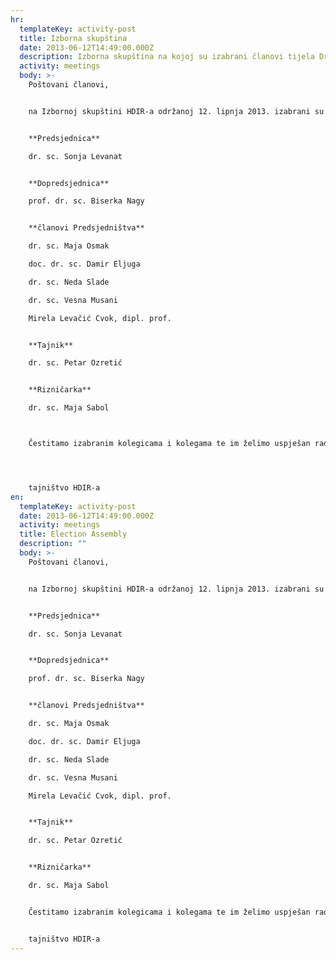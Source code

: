 ```yaml
---
hr:
  templateKey: activity-post
  title: Izborna skupština
  date: 2013-06-12T14:49:00.000Z
  description: Izborna skupština na kojoj su izabrani članovi tijela Društva.
  activity: meetings
  body: >-
    Poštovani članovi,


    na Izbornoj skupštini HDIR-a održanoj 12. lipnja 2013. izabrani su slijedeći predstavnici u tijela Društva:


    **Predsjednica**

    dr. sc. Sonja Levanat


    **Dopredsjednica**

    prof. dr. sc. Biserka Nagy


    **članovi Predsjedništva**

    dr. sc. Maja Osmak

    doc. dr. sc. Damir Eljuga

    dr. sc. Neda Slade

    dr. sc. Vesna Musani

    Mirela Levačić Cvok, dipl. prof.


    **Tajnik**

    dr. sc. Petar Ozretić


    **Rizničarka**

    dr. sc. Maja Sabol



    Čestitamo izabranim kolegicama i kolegama te im želimo uspješan rad!




    tajništvo HDIR-a
en:
  templateKey: activity-post
  date: 2013-06-12T14:49:00.000Z
  activity: meetings
  title: Election Assembly
  description: ""
  body: >-
    Poštovani članovi,


    na Izbornoj skupštini HDIR-a održanoj 12. lipnja 2013. izabrani su slijedeći predstavnici u tijela Društva:


    **Predsjednica**

    dr. sc. Sonja Levanat


    **Dopredsjednica**

    prof. dr. sc. Biserka Nagy


    **članovi Predsjedništva**

    dr. sc. Maja Osmak

    doc. dr. sc. Damir Eljuga

    dr. sc. Neda Slade

    dr. sc. Vesna Musani

    Mirela Levačić Cvok, dipl. prof.


    **Tajnik**

    dr. sc. Petar Ozretić


    **Rizničarka**

    dr. sc. Maja Sabol


    Čestitamo izabranim kolegicama i kolegama te im želimo uspješan rad!


    tajništvo HDIR-a
---
```

